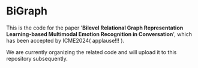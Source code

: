 # BiGraph

This is the code for the paper '**Bilevel Relational Graph Representation Learning-based Multimodal Emotion Recognition in Conversation**', which has been accepted by ICME2024( applause!!! ). 

We are currently organizing the related code and will upload it to this repository subsequently.

